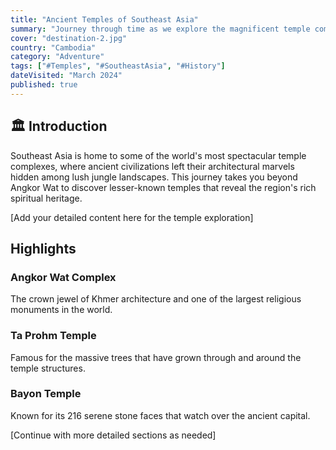 ```yaml
---
title: "Ancient Temples of Southeast Asia"
summary: "Journey through time as we explore the magnificent temple complexes hidden in the jungles of Cambodia and Thailand."
cover: "destination-2.jpg"
country: "Cambodia"
category: "Adventure"
tags: ["#Temples", "#SoutheastAsia", "#History"]
dateVisited: "March 2024"
published: true
---
```


## 🏛️ Introduction

Southeast Asia is home to some of the world's most spectacular temple complexes, where ancient civilizations left their architectural marvels hidden among lush jungle landscapes. This journey takes you beyond Angkor Wat to discover lesser-known temples that reveal the region's rich spiritual heritage.

[Add your detailed content here for the temple exploration]

## Highlights

### Angkor Wat Complex
The crown jewel of Khmer architecture and one of the largest religious monuments in the world.

### Ta Prohm Temple
Famous for the massive trees that have grown through and around the temple structures.

### Bayon Temple
Known for its 216 serene stone faces that watch over the ancient capital.

[Continue with more detailed sections as needed]
